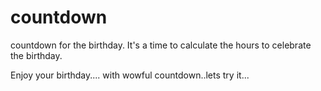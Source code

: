 # countdown 

countdown for the birthday. It's a time to calculate the hours to celebrate the birthday.

Enjoy your birthday.... with wowful countdown..lets try it...
